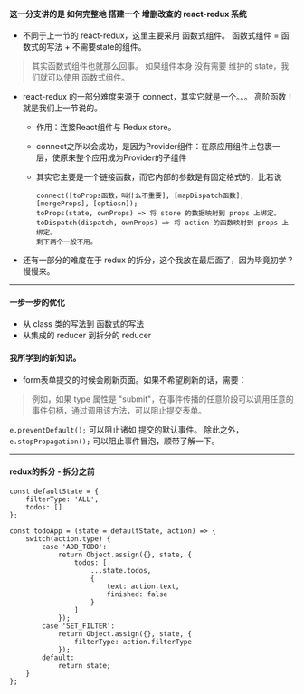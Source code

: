 #### 这一分支讲的是 如何完整地 搭建一个 增删改查的 react-redux 系统

* 不同于上一节的 react-redux，这里主要采用 函数式组件。 函数式组件 = 函数式的写法 + 不需要state的组件。
> 其实函数式组件也就那么回事。 如果组件本身 没有需要 维护的 state，我们就可以使用 函数式组件。

* react-redux 的一部分难度来源于 connect，其实它就是一个。。。 高阶函数！就是我们上一节说的。
    * 作用：连接React组件与 Redux store。
    * connect之所以会成功，是因为Provider组件：在原应用组件上包裹一层，使原来整个应用成为Provider的子组件
    * 其实它主要是一个链接函数，而它内部的参数是有固定格式的，比若说
    
        ```
        connect([toProps函数，叫什么不重要], [mapDispatch函数], [mergeProps], [optiosn]);
        toProps(state, ownProps) => 将 store 的数据映射到 props 上绑定。
        toDispatch(dispatch, ownProps) => 将 action 的函数映射到 props 上绑定。
        剩下两个一般不用。
        ```

* 还有一部分的难度在于 redux 的拆分，这个我放在最后面了，因为毕竟初学？慢慢来。

* * *

#### 一步一步的优化

* 从 class 类的写法到 函数式的写法
* 从集成的 reducer 到拆分的 reducer

#### 我所学到的新知识。
* form表单提交的时候会刷新页面。如果不希望刷新的话，需要：
> 例如，如果 type 属性是 "submit"，在事件传播的任意阶段可以调用任意的事件句柄，通过调用该方法，可以阻止提交表单。

`e.preventDefault();` 可以阻止诸如 提交的默认事件。
除此之外，`e.stopPropagation();` 可以阻止事件冒泡，顺带了解一下。

* * *

#### redux的拆分 - 拆分之前
```
const defaultState = {
    filterType: 'ALL',
    todos: []
};

const todoApp = (state = defaultState, action) => {
    switch(action.type) {
        case 'ADD_TODO':
            return Object.assign({}, state, {
                todos: [
                    ...state.todos,
                    {
                        text: action.text,
                        finished: false
                    }
                ]
            });
        case 'SET_FILTER':
            return Object.assign({}, state, {
                filterType: action.filterType
            });
        default:
            return state;
    }
};
```